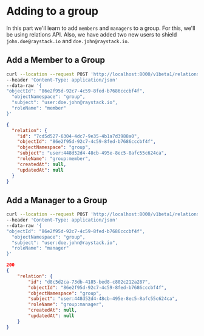 # Adding to a group

In this part we'll learn to add `members` and `managers` to a group. For this, we'll be using relations API. Also, we have added two new users to shield `john.doe@raystack.io` and `doe.john@raystack.io`.

## Add a Member to a Group

```sh
curl --location --request POST 'http://localhost:8000/v1beta1/relations'
--header 'Content-Type: application/json'
--data-raw '{
"objectId": "86e2f95d-92c7-4c59-8fed-b7686cccbf4f",
  "objectNamespace": "group",
  "subject": "user:doe.john@raystack.io",
  "roleName": "member"
}'
```

```json
{
  "relation": {
    "id": "7cd5d527-6304-4dc7-9e35-4b1a7d3988a0",
    "objectId": "86e2f95d-92c7-4c59-8fed-b7686cccbf4f",
    "objectNamespace": "group",
    "subject": "user:448d52d4-48cb-495e-8ec5-8afc55c624ca",
    "roleName": "group:member",
    "createdAt": null,
    "updatedAt": null
  }
}
```

## Add a Manager to a Group

```sh
curl --location --request POST 'http://localhost:8000/v1beta1/relations'
--header 'Content-Type: application/json'
--data-raw '{
"objectId": "86e2f95d-92c7-4c59-8fed-b7686cccbf4f",
  "objectNamespace": "group",
  "subject": "user:doe.john@raystack.io",
  "roleName": "manager"
}'
```

```json
200
{
    "relation": {
        "id": "d8c5d2ca-73db-4185-bed8-c802c212a287",
        "objectId": "86e2f95d-92c7-4c59-8fed-b7686cccbf4f",
        "objectNamespace": "group",
        "subject": "user:448d52d4-48cb-495e-8ec5-8afc55c624ca",
        "roleName": "group:manager",
        "createdAt": null,
        "updatedAt": null
    }
}
```
